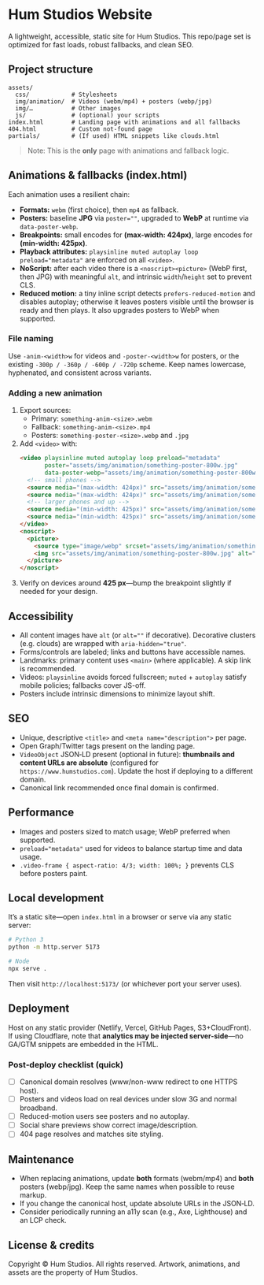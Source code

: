 # Hum Studios Website

A lightweight, accessible, static site for Hum Studios. This repo/page set is optimized for fast loads, robust fallbacks, and clean SEO.

## Project structure
```
assets/
  css/            # Stylesheets
  img/animation/  # Videos (webm/mp4) + posters (webp/jpg)
  img/…           # Other images
  js/             # (optional) your scripts
index.html        # Landing page with animations and all fallbacks
404.html          # Custom not-found page
partials/         # (If used) HTML snippets like clouds.html
```
> Note: This is the **only** page with animations and fallback logic.

## Animations & fallbacks (index.html)
Each animation uses a resilient chain:
- **Formats:** `webm` (first choice), then `mp4` as fallback.
- **Posters:** baseline **JPG** via `poster=""`, upgraded to **WebP** at runtime via `data-poster-webp`.
- **Breakpoints:** small encodes for **(max-width: 424px)**, large encodes for **(min-width: 425px)**.
- **Playback attributes:** `playsinline muted autoplay loop preload="metadata"` are enforced on all `<video>`.
- **NoScript:** after each video there is a `<noscript><picture>` (WebP first, then JPG) with meaningful `alt`, and intrinsic `width`/`height` set to prevent CLS.
- **Reduced motion:** a tiny inline script detects `prefers-reduced-motion` and disables autoplay; otherwise it leaves posters visible until the browser is ready and then plays. It also upgrades posters to WebP when supported.

### File naming
Use `-anim-<width>w` for videos and `-poster-<width>w` for posters, or the existing `-300p / -360p / -600p / -720p` scheme. Keep names lowercase, hyphenated, and consistent across variants.

### Adding a new animation
1. Export sources:
   - Primary: `something-anim-<size>.webm`
   - Fallback: `something-anim-<size>.mp4`
   - Posters: `something-poster-<size>.webp` and `.jpg`
2. Add `<video>` with:
   ```html
   <video playsinline muted autoplay loop preload="metadata"
          poster="assets/img/animation/something-poster-800w.jpg"
          data-poster-webp="assets/img/animation/something-poster-800w.webp">
     <!-- small phones -->
     <source media="(max-width: 424px)" src="assets/img/animation/something-300p.webm" type="video/webm">
     <source media="(max-width: 424px)" src="assets/img/animation/something-300p.mp4"  type="video/mp4">
     <!-- larger phones and up -->
     <source media="(min-width: 425px)" src="assets/img/animation/something-600p.webm" type="video/webm">
     <source media="(min-width: 425px)" src="assets/img/animation/something-600p.mp4"  type="video/mp4">
   </video>
   <noscript>
     <picture>
       <source type="image/webp" srcset="assets/img/animation/something-poster-800w.webp">
       <img src="assets/img/animation/something-poster-800w.jpg" alt="Meaningful alt text" width="800" height="600" loading="lazy" decoding="async">
     </picture>
   </noscript>
   ```
3. Verify on devices around **425 px**—bump the breakpoint slightly if needed for your design.

## Accessibility
- All content images have `alt` (or `alt=""` if decorative). Decorative clusters (e.g. clouds) are wrapped with `aria-hidden="true"`.
- Forms/controls are labeled; links and buttons have accessible names.
- Landmarks: primary content uses `<main>` (where applicable). A skip link is recommended.
- Videos: `playsinline` avoids forced fullscreen; `muted` + `autoplay` satisfy mobile policies; fallbacks cover JS-off.
- Posters include intrinsic dimensions to minimize layout shift.

## SEO
- Unique, descriptive `<title>` and `<meta name="description">` per page.
- Open Graph/Twitter tags present on the landing page.
- `VideoObject` JSON‑LD present (optional in future): **thumbnails and content URLs are absolute** (configured for `https://www.humstudios.com`). Update the host if deploying to a different domain.
- Canonical link recommended once final domain is confirmed.

## Performance
- Images and posters sized to match usage; WebP preferred when supported.
- `preload="metadata"` used for videos to balance startup time and data usage.
- `.video-frame { aspect-ratio: 4/3; width: 100%; }` prevents CLS before posters paint.

## Local development
It’s a static site—open `index.html` in a browser or serve via any static server:
```bash
# Python 3
python -m http.server 5173

# Node
npx serve .
```
Then visit `http://localhost:5173/` (or whichever port your server uses).

## Deployment
Host on any static provider (Netlify, Vercel, GitHub Pages, S3+CloudFront). If using Cloudflare, note that **analytics may be injected server-side**—no GA/GTM snippets are embedded in the HTML.

### Post‑deploy checklist (quick)
- [ ] Canonical domain resolves (www/non-www redirect to one HTTPS host).
- [ ] Posters and videos load on real devices under slow 3G and normal broadband.
- [ ] Reduced-motion users see posters and no autoplay.
- [ ] Social share previews show correct image/description.
- [ ] 404 page resolves and matches site styling.

## Maintenance
- When replacing animations, update **both** formats (webm/mp4) and **both** posters (webp/jpg). Keep the same names when possible to reuse markup.
- If you change the canonical host, update absolute URLs in the JSON‑LD.
- Consider periodically running an a11y scan (e.g., Axe, Lighthouse) and an LCP check.

## License & credits
Copyright © Hum Studios. All rights reserved.
Artwork, animations, and assets are the property of Hum Studios.
